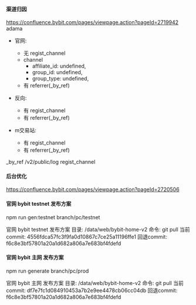 #### 渠道归因
https://confluence.bybit.com/pages/viewpage.action?pageId=2719942
adama
- 官网:
  - 无 regist_channel 
  - channel
    - affiliate_id: undefined,
    - group_id: undefined,
    - group_type: undefined,
  - 有 referrer(_by_ref)

- 反向:
  - 有 regist_channel
  - 有 referrer(_by_ref)

- m交易站:
  - 有 regist_channel
  - 有 referrer(_by_ref)

_by_ref
/v2/public/log
regist_channel

#### 后台优化
https://confluence.bybit.com/pages/viewpage.action?pageId=2720506


#### 官网 bybit testnet 发布方案
npm run gen:testnet
branch/pc/testnet

官网 bybit testnet 发布方案
目录: /data/web/bybit-home-v2
命令: git pull
当前commit: 4556fdca57fc3f9fa0d10867c7ce25a11196ffe1
回退commit: f6c8e3bf57801a20a1d682a806a7e683bf4fdefd

#### 官网 bybit 主网 发布方案
npm run generate
branch/pc/prod

官网 bybit 主网 发布方案
目录: /data/web/bybit-home-v2
命令: git pull
当前commit: df7e7fc1d084910453a7b2e9ee4478cb06cc04db
回退commit: f6c8e3bf57801a20a1d682a806a7e683bf4fdefd
